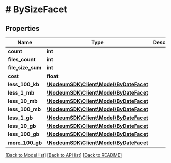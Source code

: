# # BySizeFacet

## Properties

Name | Type | Description | Notes
------------ | ------------- | ------------- | -------------
**count** | **int** |  | [optional] 
**files_count** | **int** |  | [optional] 
**file_size_sum** | **int** |  | [optional] 
**cost** | **float** |  | [optional] 
**less_100_kb** | [**\NodeumSDK\Client\Model\ByDateFacet**](ByDateFacet.md) |  | [optional] 
**less_1_mb** | [**\NodeumSDK\Client\Model\ByDateFacet**](ByDateFacet.md) |  | [optional] 
**less_10_mb** | [**\NodeumSDK\Client\Model\ByDateFacet**](ByDateFacet.md) |  | [optional] 
**less_100_mb** | [**\NodeumSDK\Client\Model\ByDateFacet**](ByDateFacet.md) |  | [optional] 
**less_1_gb** | [**\NodeumSDK\Client\Model\ByDateFacet**](ByDateFacet.md) |  | [optional] 
**less_10_gb** | [**\NodeumSDK\Client\Model\ByDateFacet**](ByDateFacet.md) |  | [optional] 
**less_100_gb** | [**\NodeumSDK\Client\Model\ByDateFacet**](ByDateFacet.md) |  | [optional] 
**more_100_gb** | [**\NodeumSDK\Client\Model\ByDateFacet**](ByDateFacet.md) |  | [optional] 

[[Back to Model list]](../../README.md#documentation-for-models) [[Back to API list]](../../README.md#documentation-for-api-endpoints) [[Back to README]](../../README.md)


